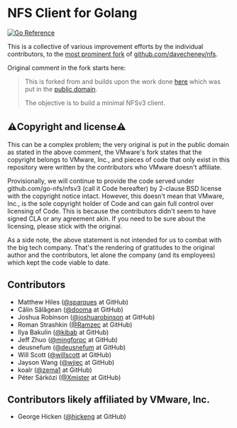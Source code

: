 # NFS Client for Golang

[![Go Reference](https://pkg.go.dev/badge/github.com/go-nfs/nfsv3.svg)](https://pkg.go.dev/github.com/go-nfs/nfsv3)

This is a collective of various improvement efforts by the individual contributors, to the [most prominent fork](github.com/vmware/go-nfs-client) of [github.com/davecheney/nfs](https://github.com/davecheney/nfs).

Original comment in the fork starts here:

> This is forked from and builds upon the work done [here](https://github.com/davecheney/nfs) which was put in the [public domain](https://github.com/davecheney/nfs/issues/1#issuecomment-280563247).
> 
> The objective is to build a minimal NFSv3 client.

## ⚠️Copyright and license⚠️　

This can be a complex problem; the very original is put in the public domain as stated in the above comment, the VMware's fork states that the copyright belongs to VMware, Inc., and pieces of code that only exist in this repository were written by the contributors who VMware doesn't affiliate.

Provisionally, we will continue to provide the code served under github.com/go-nfs/nfsv3 (call it Code hereafter) by 2-clause BSD license with the copyright notice intact.  However, this doesn't mean that VMware, Inc., is the sole copyright holder of Code and can gain full control over licensing of Code. This is because the contributors didn't seem to have signed CLA or any agreement akin. If you need to be sure about the licensing, please stick with the original.

As a side note, the above statement is not intended for us to combat with the big tech company. That's the rendering of gratitudes to the original author and the contributors, let alone the company (and its employees) which kept the code viable to date.

## Contributors

- Matthew Hiles ([@sparques](https://github.com/sparques) at GitHub)
- Călin Sălăgean ([@dooma](https://github.com/dooma) at GitHub)
- Joshua Robinson ([@joshuarobinson](https://github.com/joshuarobinson) at GitHub)
- Roman Strashkin ([@Ramzec](https://github.com/Ramzec) at GitHub)
- Ilya Bakulin ([@kibab](https://github.com/kibab) at GitHub)
- Jeff Zhuo ([@mingforpc](https://github.com/mingforpc) at GitHub)
- deusnefum ([@deusnefum](https://github.com/deusnefum) at GitHub)
- Will Scott ([@willscott](https://github.com/willscott) at GitHub)
- Jayson Wang ([@wjiec](https://github.com/wjiec) at GitHub)
- koalr ([@zema1](https://github.com/zema1) at GitHub)
- Péter Sárközi ([@Xmister](https://github.com/Xmister) at GitHub)

## Contributors likely affiliated by VMware, Inc.

- George Hicken ([@hickeng](https://github.com/hickeng) at GitHub)
